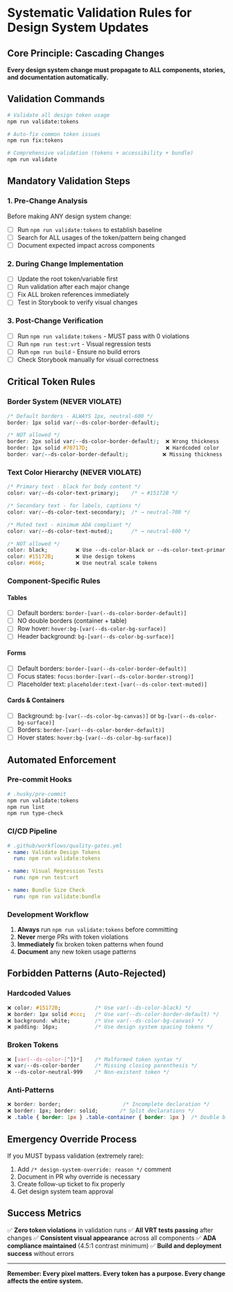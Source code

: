 # Systematic Validation Rules for Design System Updates

## Core Principle: Cascading Changes
**Every design system change must propagate to ALL components, stories, and documentation automatically.**

## Validation Commands
```bash
# Validate all design token usage
npm run validate:tokens

# Auto-fix common token issues
npm run fix:tokens

# Comprehensive validation (tokens + accessibility + bundle)
npm run validate
```

## Mandatory Validation Steps

### 1. Pre-Change Analysis
Before making ANY design system change:
- [ ] Run `npm run validate:tokens` to establish baseline
- [ ] Search for ALL usages of the token/pattern being changed
- [ ] Document expected impact across components

### 2. During Change Implementation
- [ ] Update the root token/variable first
- [ ] Run validation after each major change
- [ ] Fix ALL broken references immediately
- [ ] Test in Storybook to verify visual changes

### 3. Post-Change Verification
- [ ] Run `npm run validate:tokens` - MUST pass with 0 violations
- [ ] Run `npm run test:vrt` - Visual regression tests
- [ ] Run `npm run build` - Ensure no build errors
- [ ] Check Storybook manually for visual correctness

## Critical Token Rules

### Border System (NEVER VIOLATE)
```css
/* Default borders - ALWAYS 1px, neutral-600 */
border: 1px solid var(--ds-color-border-default);

/* NOT allowed */
border: 2px solid var(--ds-color-border-default);  ❌ Wrong thickness
border: 1px solid #70717D;                         ❌ Hardcoded color
border: var(--ds-color-border-default);           ❌ Missing thickness
```

### Text Color Hierarchy (NEVER VIOLATE)
```css
/* Primary text - black for body content */
color: var(--ds-color-text-primary);    /* → #15172B */

/* Secondary text - for labels, captions */
color: var(--ds-color-text-secondary);  /* → neutral-700 */

/* Muted text - minimum ADA compliant */
color: var(--ds-color-text-muted);      /* → neutral-600 */

/* NOT allowed */
color: black;         ❌ Use --ds-color-black or --ds-color-text-primary
color: #15172B;       ❌ Use design tokens
color: #666;          ❌ Use neutral scale tokens
```

### Component-Specific Rules

#### Tables
- [ ] Default borders: `border-[var(--ds-color-border-default)]`
- [ ] NO double borders (container + table)
- [ ] Row hover: `hover:bg-[var(--ds-color-bg-surface)]`
- [ ] Header background: `bg-[var(--ds-color-bg-surface)]`

#### Forms
- [ ] Default borders: `border-[var(--ds-color-border-default)]`
- [ ] Focus states: `focus:border-[var(--ds-color-border-strong)]`
- [ ] Placeholder text: `placeholder:text-[var(--ds-color-text-muted)]`

#### Cards & Containers
- [ ] Background: `bg-[var(--ds-color-bg-canvas)]` or `bg-[var(--ds-color-bg-surface)]`
- [ ] Borders: `border-[var(--ds-color-border-default)]`
- [ ] Hover states: `hover:bg-[var(--ds-color-bg-surface)]`

## Automated Enforcement

### Pre-commit Hooks
```bash
# .husky/pre-commit
npm run validate:tokens
npm run lint
npm run type-check
```

### CI/CD Pipeline
```yaml
# .github/workflows/quality-gates.yml
- name: Validate Design Tokens
  run: npm run validate:tokens

- name: Visual Regression Tests
  run: npm run test:vrt

- name: Bundle Size Check
  run: npm run validate:bundle
```

### Development Workflow
1. **Always** run `npm run validate:tokens` before committing
2. **Never** merge PRs with token violations
3. **Immediately** fix broken token patterns when found
4. **Document** any new token usage patterns

## Forbidden Patterns (Auto-Rejected)

### Hardcoded Values
```css
❌ color: #15172B;           /* Use var(--ds-color-black) */
❌ border: 1px solid #ccc;   /* Use var(--ds-color-border-default) */
❌ background: white;        /* Use var(--ds-color-bg-canvas) */
❌ padding: 16px;            /* Use design system spacing tokens */
```

### Broken Tokens
```css
❌ [var(--ds-color-[^])*]    /* Malformed token syntax */
❌ var(--ds-color-border     /* Missing closing parenthesis */
❌ --ds-color-neutral-999    /* Non-existent token */
```

### Anti-Patterns
```css
❌ border: border;                    /* Incomplete declaration */
❌ border: 1px; border: solid;       /* Split declarations */
❌ .table { border: 1px } .table-container { border: 1px }  /* Double borders */
```

## Emergency Override Process

If you MUST bypass validation (extremely rare):

1. Add `/* design-system-override: reason */` comment
2. Document in PR why override is necessary
3. Create follow-up ticket to fix properly
4. Get design system team approval

## Success Metrics

✅ **Zero token violations** in validation runs
✅ **All VRT tests passing** after changes
✅ **Consistent visual appearance** across all components
✅ **ADA compliance maintained** (4.5:1 contrast minimum)
✅ **Build and deployment success** without errors

---

**Remember: Every pixel matters. Every token has a purpose. Every change affects the entire system.**